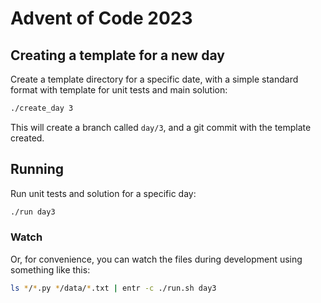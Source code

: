 # Advent of Code 2023

## Creating a template for a new day
Create a template directory for a specific date, with a simple standard format with template for unit tests and main solution:

```bash
./create_day 3
```

This will create a branch called `day/3`, and a git commit with the template created.

## Running
Run unit tests and solution for a specific day:

```bash
./run day3
```

### Watch
Or, for convenience, you can watch the files during development using something like this:

```bash
ls */*.py */data/*.txt | entr -c ./run.sh day3
```
